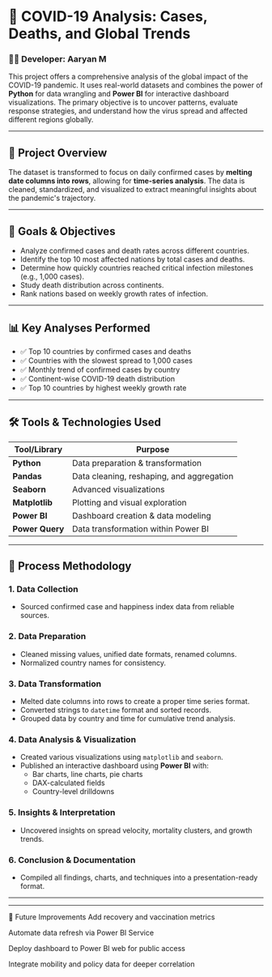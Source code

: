 # 🦠 COVID-19 Analysis: Cases, Deaths, and Global Trends

### 👨‍💻 Developer: Aaryan M

This project offers a comprehensive analysis of the global impact of the COVID-19 pandemic. It uses real-world datasets and combines the power of **Python** for data wrangling and **Power BI** for interactive dashboard visualizations. The primary objective is to uncover patterns, evaluate response strategies, and understand how the virus spread and affected different regions globally.

---

## 📌 Project Overview

The dataset is transformed to focus on daily confirmed cases by **melting date columns into rows**, allowing for **time-series analysis**. The data is cleaned, standardized, and visualized to extract meaningful insights about the pandemic's trajectory.

---

## 🎯 Goals & Objectives

- Analyze confirmed cases and death rates across different countries.
- Identify the top 10 most affected nations by total cases and deaths.
- Determine how quickly countries reached critical infection milestones (e.g., 1,000 cases).
- Study death distribution across continents.
- Rank nations based on weekly growth rates of infection.

---

## 📊 Key Analyses Performed

- ✅ Top 10 countries by confirmed cases and deaths  
- ✅ Countries with the slowest spread to 1,000 cases  
- ✅ Monthly trend of confirmed cases by country  
- ✅ Continent-wise COVID-19 death distribution  
- ✅ Top 10 countries by highest weekly growth rate

---

## 🛠️ Tools & Technologies Used

| Tool/Library      | Purpose                                   |
|------------------|--------------------------------------------|
| **Python**       | Data preparation & transformation          |
| **Pandas**       | Data cleaning, reshaping, and aggregation  |
| **Seaborn**      | Advanced visualizations                    |
| **Matplotlib**   | Plotting and visual exploration            |
| **Power BI**     | Dashboard creation & data modeling         |
| **Power Query**  | Data transformation within Power BI        |

---

## 🔄 Process Methodology

### 1. Data Collection
- Sourced confirmed case and happiness index data from reliable sources.

### 2. Data Preparation
- Cleaned missing values, unified date formats, renamed columns.
- Normalized country names for consistency.

### 3. Data Transformation
- Melted date columns into rows to create a proper time series format.
- Converted strings to `datetime` format and sorted records.
- Grouped data by country and time for cumulative trend analysis.

### 4. Data Analysis & Visualization
- Created various visualizations using `matplotlib` and `seaborn`.
- Published an interactive dashboard using **Power BI** with:
  - Bar charts, line charts, pie charts
  - DAX-calculated fields
  - Country-level drilldowns

### 5. Insights & Interpretation
- Uncovered insights on spread velocity, mortality clusters, and growth trends.

### 6. Conclusion & Documentation
- Compiled all findings, charts, and techniques into a presentation-ready format.

---


---

🔮 Future Improvements
Add recovery and vaccination metrics

Automate data refresh via Power BI Service

Deploy dashboard to Power BI web for public access

Integrate mobility and policy data for deeper correlation




